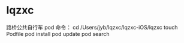 # lqzxc
路桥公共自行车
pod 命令： cd /Users/jyb/lqzxc/lqzxc-iOS/lqzxc touch Podfile pod install pod update pod search
